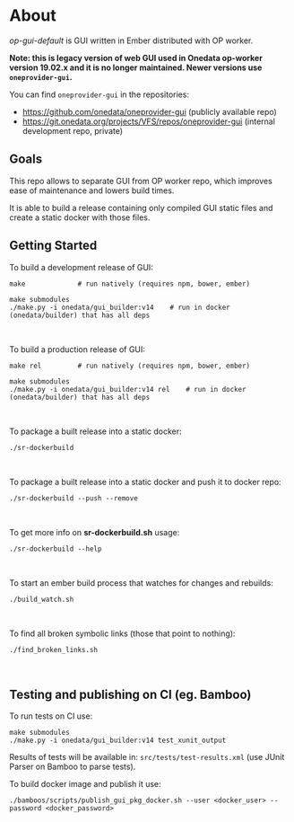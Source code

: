 About
=====

*op-gui-default* is GUI written in Ember distributed with OP worker.

**Note: this is legacy version of web GUI used in Onedata op-worker version 19.02.x
and it is no longer maintained. Newer versions use `oneprovider-gui`.**

You can find `oneprovider-gui` in the repositories:
- https://github.com/onedata/oneprovider-gui (publicly available repo)
- https://git.onedata.org/projects/VFS/repos/oneprovider-gui (internal development repo, private)

Goals
-----

This repo allows to separate GUI from OP worker repo, which improves
ease of maintenance and lowers build times.

It is able to build a release containing only compiled GUI static files
and create a static docker with those files.

Getting Started
---------------

To build a development release of GUI:

```
make             # run natively (requires npm, bower, ember)
```
```
make submodules
./make.py -i onedata/gui_builder:v14    # run in docker (onedata/builder) that has all deps
```
<br />

To build a production release of GUI:

```
make rel         # run natively (requires npm, bower, ember)
```
```
make submodules
./make.py -i onedata/gui_builder:v14 rel    # run in docker (onedata/builder) that has all deps
```
<br />

To package a built release into a static docker:

```
./sr-dockerbuild
```
<br />

To package a built release into a static docker and
push it to docker repo:

```
./sr-dockerbuild --push --remove
```
<br />

To get more info on ****sr-dockerbuild.sh**** usage:

```
./sr-dockerbuild --help
```
<br />

To start an ember build process that watches for changes and rebuilds:

```
./build_watch.sh
```
<br />

To find all broken symbolic links (those that point to nothing):

```
./find_broken_links.sh
```
<br />

Testing and publishing on CI (eg. Bamboo)
-----------------------------------------

To run tests on CI use:

```
make submodules
./make.py -i onedata/gui_builder:v14 test_xunit_output
```

Results of tests will be available in: `src/tests/test-results.xml` (use JUnit Parser
on Bamboo to parse tests).

To build docker image and publish it use:

```
./bamboos/scripts/publish_gui_pkg_docker.sh --user <docker_user> --password <docker_password>
```